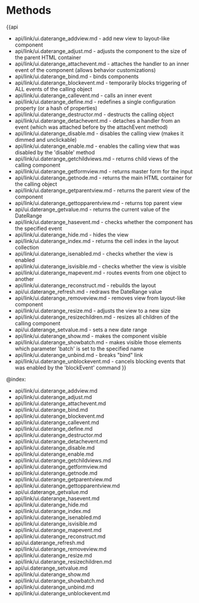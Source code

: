 Methods
=======

{{api
- api/link/ui.daterange_addview.md - add new view to layout-like component
- api/link/ui.daterange_adjust.md - adjusts the component to the size of the parent HTML container
- api/link/ui.daterange_attachevent.md - attaches the handler to an inner event of the component (allows behavior customizations)
- api/link/ui.daterange_bind.md - binds components
- api/link/ui.daterange_blockevent.md - temporarily blocks triggering of ALL events of the calling object
- api/link/ui.daterange_callevent.md - calls an inner event
- api/link/ui.daterange_define.md - redefines a single configuration property (or a hash of properties)
- api/link/ui.daterange_destructor.md - destructs the calling object
- api/link/ui.daterange_detachevent.md - detaches a handler from an event (which was attached before by the attachEvent method)
- api/link/ui.daterange_disable.md - disables the calling view (makes it dimmed and unclickable)
- api/link/ui.daterange_enable.md - enables the calling view that was disabled by the 'disable' method
- api/link/ui.daterange_getchildviews.md - returns child views of the calling component
- api/link/ui.daterange_getformview.md - returns master form for the input
- api/link/ui.daterange_getnode.md - returns the main HTML container for the calling object
- api/link/ui.daterange_getparentview.md - returns the parent view of the component
- api/link/ui.daterange_gettopparentview.md - returns top parent view
- api/ui.daterange_getvalue.md - returns the current value of the DateRange
- api/link/ui.daterange_hasevent.md - checks whether the component has the specified event
- api/link/ui.daterange_hide.md - hides the view
- api/link/ui.daterange_index.md - returns the cell index in the layout collection
- api/link/ui.daterange_isenabled.md - checks whether the view is enabled
- api/link/ui.daterange_isvisible.md - checks whether the view is visible
- api/link/ui.daterange_mapevent.md - routes events from one object to another
- api/link/ui.daterange_reconstruct.md - rebuilds the layout
- api/ui.daterange_refresh.md - redraws the DateRange value
- api/link/ui.daterange_removeview.md - removes view from layout-like component
- api/link/ui.daterange_resize.md - adjusts the view to a new size
- api/link/ui.daterange_resizechildren.md - resizes all children of the calling component
- api/ui.daterange_setvalue.md - sets a new date range
- api/link/ui.daterange_show.md - makes the component visible
- api/link/ui.daterange_showbatch.md - makes visible those elements which parameter 'batch' is set to the specified name
- api/link/ui.daterange_unbind.md - breaks "bind" link
- api/link/ui.daterange_unblockevent.md - cancels blocking events that was enabled by the 'blockEvent' command
}}

@index:
- api/link/ui.daterange_addview.md
- api/link/ui.daterange_adjust.md
- api/link/ui.daterange_attachevent.md
- api/link/ui.daterange_bind.md
- api/link/ui.daterange_blockevent.md
- api/link/ui.daterange_callevent.md
- api/link/ui.daterange_define.md
- api/link/ui.daterange_destructor.md
- api/link/ui.daterange_detachevent.md
- api/link/ui.daterange_disable.md
- api/link/ui.daterange_enable.md
- api/link/ui.daterange_getchildviews.md
- api/link/ui.daterange_getformview.md
- api/link/ui.daterange_getnode.md
- api/link/ui.daterange_getparentview.md
- api/link/ui.daterange_gettopparentview.md
- api/ui.daterange_getvalue.md
- api/link/ui.daterange_hasevent.md
- api/link/ui.daterange_hide.md
- api/link/ui.daterange_index.md
- api/link/ui.daterange_isenabled.md
- api/link/ui.daterange_isvisible.md
- api/link/ui.daterange_mapevent.md
- api/link/ui.daterange_reconstruct.md
- api/ui.daterange_refresh.md
- api/link/ui.daterange_removeview.md
- api/link/ui.daterange_resize.md
- api/link/ui.daterange_resizechildren.md
- api/ui.daterange_setvalue.md
- api/link/ui.daterange_show.md
- api/link/ui.daterange_showbatch.md
- api/link/ui.daterange_unbind.md
- api/link/ui.daterange_unblockevent.md


